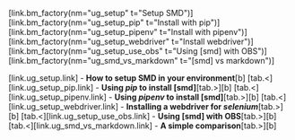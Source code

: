 [link.bm_factory(nm="ug_setup" t="Setup SMD")]
[link.bm_factory(nm="ug_setup_pip" t="Install with pip")]
[link.bm_factory(nm="ug_setup_pipenv" t="Install with pipenv")]
[link.bm_factory(nm="ug_setup_webdriver" t="Install webdriver")]
[link.bm_factory(nm="ug_setup_use_obs" t="Using [smd] with OBS")]
[link.bm_factory(nm="ug_smd_vs_markdown" t="[smd] vs markdown")]

[link.ug_setup.link] - **How to setup SMD in your environment**[b]
[tab.<][link.ug_setup_pip.link] - **Using *pip* to install [smd]**[tab.>][b]
[tab.<][link.ug_setup_pipenv.link] - **Using *pipenv* to install [smd]**[tab.>][b]
[tab.<][link.ug_setup_webdriver.link] - **Installing a webdriver for *selenium***[tab.>][b]
[tab.<][link.ug_setup_use_obs.link] - **Using [smd] with OBS**[tab.>][b]
[tab.<][link.ug_smd_vs_markdown.link] - **A simple comparison**[tab.>][b]
